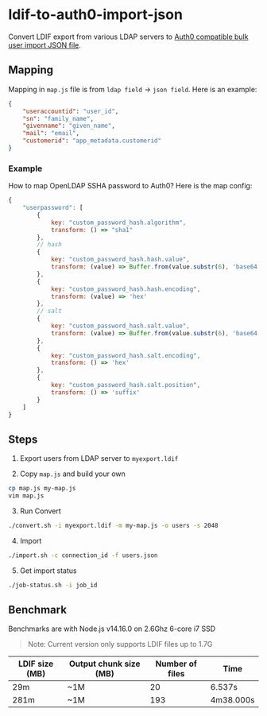 # ldif-to-auth0-import-json
Convert LDIF export from various LDAP servers to [Auth0 compatible bulk user import JSON file](https://auth0.com/docs/users/bulk-user-import-database-schema-and-examples#user-json-schema).

## Mapping

Mapping in `map.js` file is from `ldap field` -> `json field`. Here is an example:

```json
{
    "useraccountid": "user_id",
    "sn": "family_name",
    "givenname": "given_name",
    "mail": "email",
    "customerid": "app_metadata.customerid"
}
```

### Example
How to map OpenLDAP SSHA password to Auth0? Here is the map config:

```javascript
{   
    "userpassword": [
        {
            key: "custom_password_hash.algorithm",
            transform: () => "sha1"
        },
        // hash
        {
            key: "custom_password_hash.hash.value",
            transform: (value) => Buffer.from(value.substr(6), 'base64').toString('hex', 0, 20)
        },
        {
            key: "custom_password_hash.hash.encoding",
            transform: (value) => 'hex'
        },
        // salt
        {
            key: "custom_password_hash.salt.value",
            transform: (value) => Buffer.from(value.substr(6), 'base64').toString('hex', 20)
        },
        {
            key: "custom_password_hash.salt.encoding",
            transform: () => 'hex'
        },
        {
            key: "custom_password_hash.salt.position",
            transform: () => 'suffix'
        }
    ]
}
```

## Steps
1. Export users from LDAP server to `myexport.ldif`

2. Copy `map.js` and build your own
```bash
cp map.js my-map.js
vim map.js
```

3. Run Convert 
```bash
./convert.sh -i myexport.ldif -m my-map.js -o users -s 2048
```

4. Import 
```bash
./import.sh -c connection_id -f users.json
```

5. Get import status
```bash
./job-status.sh -i job_id
```

## Benchmark

Benchmarks are with Node.js v14.16.0 on 2.6Ghz 6-core i7 SSD  

> Note: Current version only supports LDIF files up to 1.7G


| LDIF size (MB) | Output chunk size (MB) | Number of files | Time |
|------ | --- | --- | --- |
| 29m | ~1M | 20 | 6.537s |
| 281m | ~1M | 193 | 4m38.000s |
